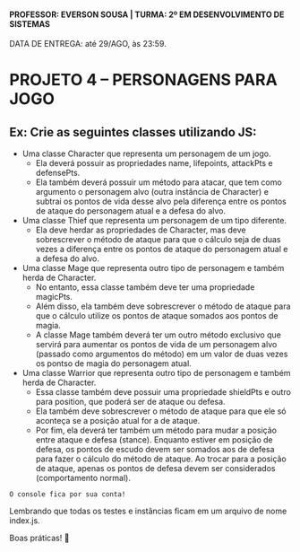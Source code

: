 #### PROFESSOR: EVERSON SOUSA | TURMA: 2º EM DESENVOLVIMENTO DE SISTEMAS

DATA DE ENTREGA: até 29/AGO, às 23:59.
# PROJETO 4 – PERSONAGENS PARA JOGO

## Ex: Crie as seguintes classes utilizando JS:

- Uma classe Character que representa um personagem de um jogo.
  - Ela deverá possuir as propriedades name, lifepoints, attackPts e defensePts.
  - Ela também deverá possuir um método para atacar, que tem como argumento o personagem alvo (outra instância de Character) e subtrai os pontos de vida desse alvo pela diferença entre os pontos de ataque do personagem atual e a defesa do alvo.
- Uma classe Thief que representa um personagem de um tipo diferente.
  - Ela deve herdar as propriedades de Character, mas deve sobrescrever o método de ataque para que o cálculo seja de duas vezes a diferença entre os pontos de ataque do personagem atual e a defesa do alvo.
- Uma classe Mage que representa outro tipo de personagem e também herda de Character.
  - No entanto, essa classe também deve ter uma propriedade magicPts.
  - Além disso, ela também deve sobrescrever o método de ataque para que o cálculo utilize os pontos de ataque somados aos pontos de magia.
  - A classe Mage também deverá ter um outro método exclusivo que servirá para aumentar os pontos de vida de um personagem alvo (passado como argumentos do método) em um valor de duas vezes os pontso de magia do personagem atual.
- Uma classe Warrior que representa outro tipo de personagem e também herda de Character.
  - Essa classe também deve possuir uma propriedade shieldPts e outro para position, que poderá ser de ataque ou defesa.
  - Ela também deve sobrescrever o método de ataque para que ele só aconteça se a posição atual for a de ataque.
  - Por fim, ela deverá ter também um método para mudar a posição entre ataque e defesa (stance). Enquanto estiver em posição de defesa, os pontos de escudo devem ser somados aos de defesa para fazer o cálculo do método de ataque. Ao trocar para a posição de ataque, apenas os pontos de defesa devem ser considerados (comportamento normal).

```
O console fica por sua conta!
```

Lembrando que todas os testes e instâncias ficam em um arquivo de nome index.js.

Boas práticas! :call_me_hand: